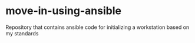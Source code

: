 # move-in-using-ansible
Repository that contains ansible code for initializing a workstation based on my standards
